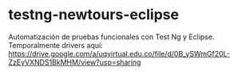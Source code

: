 # testng-newtours-eclipse
Automatización de pruebas funcionales con Test Ng y Eclipse.
Temporalmente drivers aquí: https://drive.google.com/a/uqvirtual.edu.co/file/d/0B_ySWmGf20L-ZzEyVXNDS1BkMHM/view?usp=sharing
